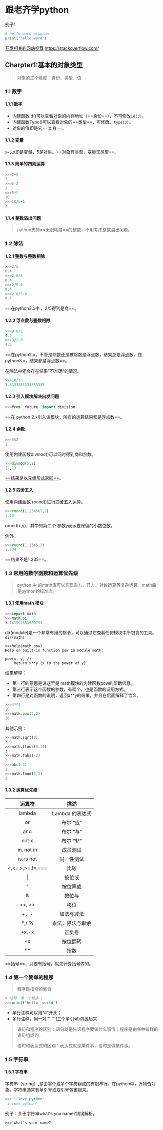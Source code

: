 # 跟老齐学python

例子1

```python
# hello word program
print('hello word')
```

[开发相关的网站推荐](https://stackoverflow.com/) https://stackoverflow.com/

## Charpter1:基本的对象类型

> 对象的三个维度：身份，类型，值

### 1.1 数字

#### 1.1.1 数字

* 内建函数id()可以查看对象的内存地址（==身份==），不可修改`id(3)`。
* 内建函数Type()可以查看对象的==类型==，可修改。`type(3)`。
* 对象的值即是它==本身==。

#### 1.1.2 变量

`x=5`,x即是变量，5是对象。==对象有类型，变量无类型==。

#### 1.1.3 简单的四则运算

```python
>>>2+5
7
>>>5-2
3
>>>5*2
10
>>>10/5+1
3
```

#### 1.1.4 整数溢出问题

> python支持==无限精度==的整数，不用考虑整数溢出问题。

### 1.2 除法

#### 1.2.1 整数与整数相除

```python
>>>2/5
0.4
>>>2.0/5
0.4
>>>2/5.0
0.4
>>>2.0/5.0
0.4
```

==在python2.x中 ，2/5得到是商==。

#### 1.2.2 浮点数与整数相除

```python
>>>9.0/2
4.5
>>>9/2.0
4.5
```

==在python2.x，不管是除数还是被除数是浮点数，结果总是浮点数。在python3.x，结果都是浮点数==。

在除法中还会存在结果”不准确“的情况。

```python
>>>10/3
3.3333333333333335
```

#### 1.2.3 引入模块解决出发问题

```python
>>>from _future_ import division
```

==在 python 2.x引入该模块，所有的运算结果都是浮点数==。

#### 1.2.4 余数

```python
>>>5%2
1
```

使用内建函数divmod()可以同时得到商和余数。

```python
>>>divmod(5,2)
(2,1)
```

<u>==结果是以元组形式返回==</u>。

#### 1.2.5 四舍五入

使用内建函数 round()进行四舍五入运算。

```python
>>>round(1,234567,2)
1.23
```

round(x,y)，其中的第二个 参数y表示要保留的小数位数。

例外：

```python
>>>round(1.2345,3)
1.234
```

==结果不是1.235==。

### 1.3 常用的数学函数和运算优先级

> python 中 的math库可以实现乘方、开方、对数运算等复杂运算，math库是python的标准库。

#### 1.3.1 使用math 模块 

```python
>>>import math
>>>math.pi
3.141592653589793
```

dir(module)是一个非常有用的指令，可以通过它查看任何模块中所包含的工具。`dir(math)`

```>>>help(math.pow)
>>>help(math.pow)
Help on built-in function pow in module math:

pow(x, y, /)
    Return x**y (x to the power of y).
```

结果解释：

* 第一行的意思是说这里是 math模块的内建函数pow的帮助信息。
* 第三行表示这个函数的参数，有两个，也是函数的调用方式。
* 第四行是对函数的说明，返回x**y的结果，并且在后面解释了含义。

```python
>>>4**2
16
>>>math.pow(4,2)
16
```

其他示例：

```python
>>>math.sqrt(9)
3.0
>>>math.floor(3.14)
3
>>>math.fabs(-2)
2
>>>abs(-2)
2
>>>math.fmod(5,3)
2
```

#### 1.3.2 运算优先级 

|      运算符      |       描述       |
| :--------------: | :--------------: |
|      lambda      | Lambda 的表达式  |
|        or        |    布尔 “或”     |
|       and        |    布尔 “与”     |
|      not x       |    布尔 “非”     |
|    in, not in    |     成员测试     |
|    is, is not    |    同一性测试    |
| <,<=,>,>=,!=,=== |       比较       |
|        \|        |      按位或      |
|        ^         |     按位异或     |
|        &         |      按位与      |
|      <<, >>      |       移位       |
|       +，-       |    加法与减法    |
|      *,/,%       | 乘法，除法与取余 |
|      +x,-x       |      正负号      |
|        ~x        |     按位翻转     |
|        **        |       指数       |

==括号==，只要有括号，就先计算括号内的。

### 1.4 第一个简单的程序

> 程序是指令的集合

```python
# 注释：第一个程序 。
>>>print('hello  world')
```

* 单行注释可以用“#”开头；
* 多行注释，用一对''' '''(三个单引号)包裹起来

> 语句和程序的区别：语句就是告诉程序要做什么事情；程序是由各种各样的语句组成的。

> 语句和表达式的区别：表达式就是某件事，语句是做某件事。

### 1.5 字符串

#### 1.5.1 字符串

字符串（string）,是由零个或多个字符组成的有限串行。在python中，万物皆对象。字符串通常有单引号或双引号包裹起来。

```python
>>>'i love python'
'i love python'
```

例子：关于字符串what's you name?错误解析。

```
>>>'what's your name?'


```





















